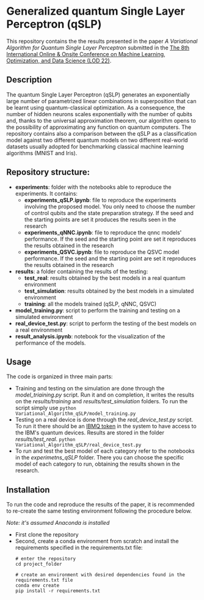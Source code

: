 # Generalized quantum Single Layer Perceptron (qSLP)
This repository contains the the results presented in the paper *A Variational Algorithm for
Quantum Single Layer Perceptron* submitted in the 
[The 8th International Online & Onsite Conference on Machine Learning, Optimization, and Data Science (LOD 22)](https://lod2022.icas.cc/). 

## Description
The quantum Single Layer Perceptron (qSLP) generates an exponentially large number of parametrized linear combinations in superposition that can be learnt using quantum-classical optimization.  As a consequence, the number of hidden neurons scales exponentially with the number of qubits and, thanks to the universal approximation theorem, our algorithm opens to the possibility of approximating any function on quantum computers.
The repository contains also a comparison between the qSLP as a classification model against two different quantum models on two different real-world datasets usually adopted for benchmarking classical machine learning algorithms (MNIST and Iris).


## Repository structure:
- **experiments**: folder with the notebooks able to reproduce the experiments. It contains:
    - **experiments_qSLP.ipynb**: file to reproduce the experiments involving the proposed model. You only need to choose the number of control qubits and the state preparation strategy. If the seed and the starting points are set it produces the results seen in the research
    - **experiments_qNNC.ipynb**: file to reproduce the qnnc models' performance. If the seed and the starting point are set it reproduces the results obtained in the research
    - **experiments_QSVC.ipynb**: file to reproduce the QSVC model performance. If the seed and the starting point are set it reproduces the results obtained in the research
- **results**: a folder containing the results of the testing:
    - **test_real**: results obtained by the best models in a real quantum environment 
    - **test_simulation**: results obtained by the best models in a simulated environment
    - **training**: all the models trained (qSLP, qNNC, QSVC)
- **model_training.py**: script to perform the training and testing on a simulated environment
- **real_device_test.py**: script to perform the testing of the best models on a real environment
- **result_analysis.ipynb**: notebook for the visualization of the performance of the models.

## Usage
The code is organized in three main parts:
- Training and testing on the simulation are done through the *model_triaining.py* script. Run it and on completion, it writes the results on the *results/training* and *results/test_simulation* folders. To run the script simply use 
  `python Variational_Algorithm_qSLP/model_training.py`
- Testing on a real device is done through the *real_device_test.py* script. To run it there should be an [IBMQ token](https://quantum-computing.ibm.com/lab/docs/iql/manage/account/ibmq) in the system to have access to the IBM's quantum devices. Results are stored in the folder *results/test_real*. `python Variational_Algorithm_qSLP/real_device_test.py`
- To run and test the best model of each category refer to the notebooks in the *experimetns_qSLP* folder. There you can choose the specific model of each category to run, obtaining the results shown in the research.

## Installation
To run the code and reproduce the results of the paper, it is recommended to re-create the same testing environment following the procedure below.

*Note: it's assumed Anaconda is installed*
- First clone the repository
- Second, create a conda environment from scratch and install the requirements specified in the requirements.txt file:  
    ```
    # enter the repository
    cd project_folder

    # create an environment with desired dependencies found in the requirements.txt file
    conda env create
    pip install -r requirements.txt
    ```


